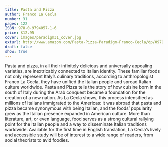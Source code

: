 ```yaml
---
title: Pasta and Pizza
author: Franco La Cecla
number: 31
pages: 122
ISBN: 978-0-9794057-1-6
price: $12.95
cover: images/paradigm31_cover.jpg
exturl: http://www.amazon.com/Pasta-Pizza-Paradigm-Franco-Cecla/dp/0979405718/ref=sr_1_1?s=books&ie=UTF8&qid=1283180252&sr=1-1
draft: false
show: true
---
```

Pasta and pizza, in all their infinitely delicious and universally appealing varieties, are inextricably connected to Italian identity. These familiar foods not only represent Italy’s culinary traditions, according to anthropologist Franco La Cecla, they have unified the Italian people and spread Italian culture worldwide. Pasta and Pizza tells the story of how cuisine born in the south of Italy during the Arab conquest became a foundation for the creation of a new nation. As La Cecla shows, this process intensified as millions of Italians immigrated to the Americas: it was abroad that pasta and pizza became synonymous with being Italian, and the foods’ popularity grew as the Italian presence expanded in American culture. More than literature, art, or even language, food serves as a strong cultural rallying point for the Italian people and a way to disseminate Italian traditions worldwide. Available for the first time in English translation, La Cecla’s lively and accessible study will be of interest to a wide range of readers, from social theorists to avid foodies.